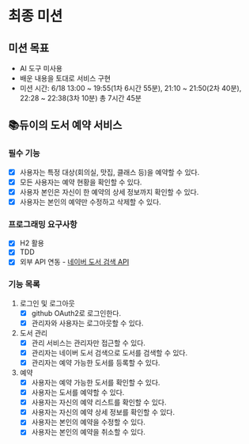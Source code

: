 # 최종 미션

## 미션 목표
- AI 도구 미사용
- 배운 내용을 토대로 서비스 구현
- 미션 시간: 6/18 13:00 ~ 19:55(1차 6시간 55분), 21:10 ~ 21:50(2차 40분), 22:28 ~ 22:38(3차 10분) 총 7시간 45분

## 📚듀이의 도서 예약 서비스 

### 필수 기능
- [x] 사용자는 특정 대상(회의실, 맛집, 클래스 등)을 예약할 수 있다.
- [x] 모든 사용자는 예약 현황을 확인할 수 있다.
- [x] 사용자 본인은 자신이 한 예약의 상세 정보까지 확인할 수 있다.
- [x] 사용자는 본인의 예약만 수정하고 삭제할 수 있다.

### 프로그래밍 요구사항
- [x] H2 활용
- [x] TDD
- [x] 외부 API 연동 - [네이버 도서 검색 API](https://developers.naver.com/docs/serviceapi/search/book/book.md)

### 기능 목록
1. 로그인 및 로그아웃
   - [x] github OAuth2로 로그인한다.
   - [x] 관리자와 사용자는 로그아웃할 수 있다.

2. 도서 관리
   - [x] 관리 서비스는 관리자만 접근할 수 있다.
   - [x] 관리자는 네이버 도서 검색으로 도서를 검색할 수 있다.
   - [x] 관리자는 예약 가능한 도서를 등록할 수 있다.

3. 예약
   - [x] 사용자는 예약 가능한 도서를 확인할 수 있다.
   - [x] 사용자는 도서를 예약할 수 있다.
   - [x] 사용자는 자신의 예약 리스트를 확인할 수 있다.
   - [x] 사용자는 자신의 예약 상세 정보를 확인할 수 있다.
   - [x] 사용자는 본인의 예약을 수정할 수 있다.
   - [x] 사용자는 본인의 예약을 취소할 수 있다.

